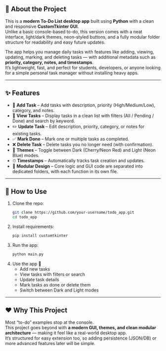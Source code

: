 ## 📖 About the Project
This is a **modern To-Do List desktop app** built using **Python** with a clean and responsive **CustomTkinter GUI**.  
Unlike a basic console-based to-do, this version comes with a neat interface, light/dark themes, neon-styled buttons, and a fully modular folder structure for readability and easy future updates.

The app helps you manage daily tasks with features like adding, viewing, updating, marking, and deleting tasks — with additional metadata such as **priority, category, notes, and timestamps**.  
It’s lightweight, fast, and perfect for students, developers, or anyone looking for a simple personal task manager without installing heavy apps.

---

## ✨ Features
- 📝 **Add Task** – Add tasks with description, priority (High/Medium/Low), category, and notes.
- 👀 **View Tasks** – Display tasks in a clean list with filters (All / Pending / Done) and search by keyword.
- ✏️ **Update Task** – Edit description, priority, category, or notes for existing tasks.
- ✅ **Mark Done** – Mark one or multiple tasks as completed.
- ❌ **Delete Task** – Delete tasks you no longer need (with confirmation).
- 🎨 **Themes** – Toggle between Dark (Cherry/Neon Red) and Light (Neon Blue) modes.
- ⏱ **Timestamps** – Automatically tracks task creation and updates.
- 🔧 **Modular Design** – Core logic and GUI code are separated into dedicated folders, with each function in its own file.

---

## 🚀 How to Use
1. Clone the repo:
   ```bash
   git clone https://github.com/your-username/todo_app.git
   cd todo_app
   
3. Install requirements:
   ```bash
   pip install customtkinter

5. Run the app:
   ```bash
   python main.py

7. Use the app 🎉
   - Add new tasks
   - View tasks with filters or search
   - Update task details
   - Mark tasks as done or delete them
   - Switch between Dark and Light modes

---

## ❤️ Why This Project
Most “to-do” examples stop at the console.  
This project goes beyond with **a modern GUI, themes, and clean modular architecture** — making it feel like a real-world desktop app.  
It’s structured for easy extension too, so adding persistence (JSON/DB) or more advanced features later will be simple.
